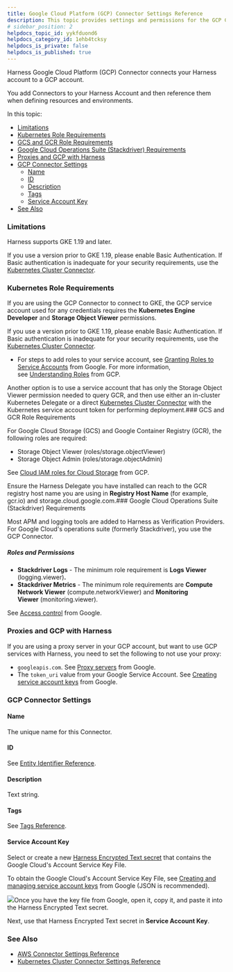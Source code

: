 ```yaml
---
title: Google Cloud Platform (GCP) Connector Settings Reference
description: This topic provides settings and permissions for the GCP Connector.
# sidebar_position: 2
helpdocs_topic_id: yykfduond6
helpdocs_category_id: 1ehb4tcksy
helpdocs_is_private: false
helpdocs_is_published: true
---
```


Harness Google Cloud Platform (GCP) Connector connects your Harness account to a GCP account.

You add Connectors to your Harness Account and then reference them when defining resources and environments.

In this topic:

* [Limitations](https://ngdocs.harness.io/article/yykfduond6-gcs-connector-settings-reference#limitations)
* [Kubernetes Role Requirements](https://ngdocs.harness.io/article/yykfduond6-gcs-connector-settings-reference#kubernetes_role_requirements)
* [GCS and GCR Role Requirements](https://ngdocs.harness.io/article/yykfduond6-gcs-connector-settings-reference#gcs_and_gcr_role_requirements)
* [Google Cloud Operations Suite (Stackdriver) Requirements](https://ngdocs.harness.io/article/yykfduond6-gcs-connector-settings-reference#google_cloud_operations_suite_stackdriver_requirements)
* [Proxies and GCP with Harness](https://ngdocs.harness.io/article/yykfduond6-gcs-connector-settings-reference#proxies_and_gcp_with_harness)
* [GCP Connector Settings](https://ngdocs.harness.io/article/yykfduond6-gcs-connector-settings-reference#gcp_connector_settings)
	+ [Name](https://ngdocs.harness.io/article/yykfduond6-gcs-connector-settings-reference#name)
	+ [ID](https://ngdocs.harness.io/article/yykfduond6-gcs-connector-settings-reference#id)
	+ [Description](https://ngdocs.harness.io/article/yykfduond6-gcs-connector-settings-reference#description)
	+ [Tags](https://ngdocs.harness.io/article/yykfduond6-gcs-connector-settings-reference#tags)
	+ [Service Account Key](https://ngdocs.harness.io/article/yykfduond6-gcs-connector-settings-reference#service_account_key)
* [See Also](https://ngdocs.harness.io/article/yykfduond6-gcs-connector-settings-reference#see_also)

### Limitations

Harness supports GKE 1.19 and later.

If you use a version prior to GKE 1.19, please enable Basic Authentication. If Basic authentication is inadequate for your security requirements, use the [Kubernetes Cluster Connector](/article/1gaud2efd4-add-a-kubernetes-cluster-connector).

### Kubernetes Role Requirements

If you are using the GCP Connector to connect to GKE, the GCP service account used for any credentials requires the **Kubernetes Engine Developer** and **Storage Object Viewer** permissions.

If you use a version prior to GKE 1.19, please enable Basic Authentication. If Basic authentication is inadequate for your security requirements, use the [Kubernetes Cluster Connector](/article/1gaud2efd4-add-a-kubernetes-cluster-connector).

* For steps to add roles to your service account, see [Granting Roles to Service Accounts](https://cloud.google.com/iam/docs/granting-roles-to-service-accounts) from Google. For more information, see [Understanding Roles](https://cloud.google.com/iam/docs/understanding-roles?_ga=2.123080387.-954998919.1531518087#curated_roles) from GCP.

Another option is to use a service account that has only the Storage Object Viewer permission needed to query GCR, and then use either an in-cluster Kubernetes Delegate or a direct [Kubernetes Cluster Connector](/article/sjjik49xww-kubernetes-cluster-connector-settings-reference) with the Kubernetes service account token for performing deployment.### GCS and GCR Role Requirements

For Google Cloud Storage (GCS) and Google Container Registry (GCR), the following roles are required:

* Storage Object Viewer (roles/storage.objectViewer)
* Storage Object Admin (roles/storage.objectAdmin)

See [Cloud IAM roles for Cloud Storage](https://cloud.google.com/storage/docs/access-control/iam-roles) from GCP.

Ensure the Harness Delegate you have installed can reach to the GCR registry host name you are using in **Registry Host Name** (for example, gcr.io) and storage.cloud.google.com.### Google Cloud Operations Suite (Stackdriver) Requirements

Most APM and logging tools are added to Harness as Verification Providers. For Google Cloud's operations suite (formerly Stackdriver), you use the GCP Connector.

##### Roles and Permissions

* **Stackdriver Logs** - The minimum role requirement is **Logs Viewer** (logging.viewer)**.**
* **Stackdriver Metrics** - The minimum role requirements are **Compute Network Viewer** (compute.networkViewer) and **Monitoring Viewer** (monitoring.viewer).

See [Access control](https://cloud.google.com/monitoring/access-control) from Google.

### Proxies and GCP with Harness

If you are using a proxy server in your GCP account, but want to use GCP services with Harness, you need to set the following to not use your proxy:

* `googleapis.com`. See [Proxy servers](https://cloud.google.com/storage/docs/troubleshooting#proxy-server) from Google.
* The `token_uri` value from your Google Service Account. See [Creating service account keys](https://cloud.google.com/iam/docs/creating-managing-service-account-keys#creating_service_account_keys) from Google.

### GCP Connector Settings

#### Name

The unique name for this Connector.

#### ID

See [Entity Identifier Reference](/article/li0my8tcz3-entity-identifier-reference).

#### Description

Text string.

#### Tags

See [Tags Reference](/article/i8t053o0sq-tags-reference).

#### Service Account Key

Select or create a new [Harness Encrypted Text secret](/article/osfw70e59c-add-text-secrets) that contains the Google Cloud's Account Service Key File.

To obtain the Google Cloud's Account Service Key File, see [Creating and managing service account keys](https://cloud.google.com/iam/docs/creating-managing-service-account-keys) from Google (JSON is recommended).

[![](https://files.helpdocs.io/kw8ldg1itf/articles/6x52zvqsta/1593629254966/image.png)](https://files.helpdocs.io/kw8ldg1itf/articles/6x52zvqsta/1593629254966/image.png)Once you have the key file from Google, open it, copy it, and paste it into the Harness Encrypted Text secret.

Next, use that Harness Encrypted Text secret in **Service Account Key**.

### See Also

* [AWS Connector Settings Reference](/article/m5vkql35ca-aws-connector-settings-reference)
* [Kubernetes Cluster Connector Settings Reference](/article/sjjik49xww-kubernetes-cluster-connector-settings-reference)

